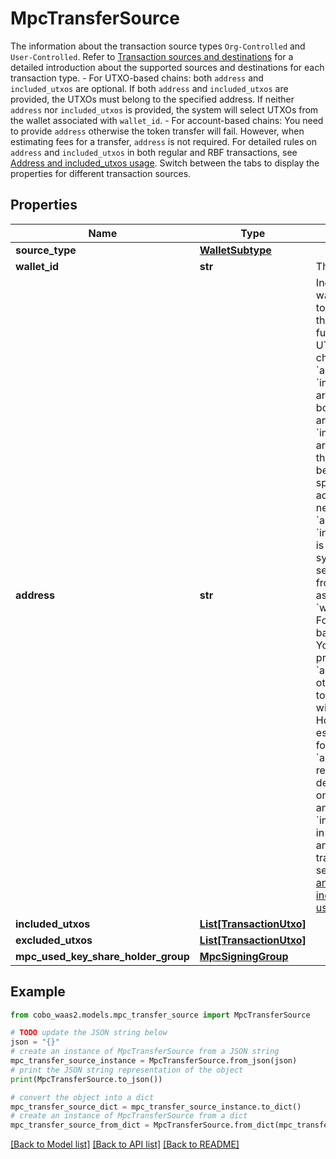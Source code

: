 # MpcTransferSource

The information about the transaction source types `Org-Controlled` and `User-Controlled`. Refer to [Transaction sources and destinations](https://www.cobo.com/developers/v2/guides/transactions/sources-and-destinations) for a detailed introduction about the supported sources and destinations for each transaction type.  - For UTXO-based chains: both `address` and `included_utxos` are optional. If both `address` and `included_utxos` are provided, the UTXOs must belong to the specified address. If neither `address` nor `included_utxos` is provided, the system will select UTXOs from the wallet associated with `wallet_id`. - For account-based chains: You need to provide `address` otherwise the token transfer will fail. However, when estimating fees for a transfer, `address` is not required.  For detailed rules on `address` and `included_utxos` in both regular and RBF transactions, see [Address and included_utxos usage](https://www.cobo.com/developers/v2/guides/transactions/sources-and-destinations#address-and-included-utxos-usage).  Switch between the tabs to display the properties for different transaction sources. 

## Properties

Name | Type | Description | Notes
------------ | ------------- | ------------- | -------------
**source_type** | [**WalletSubtype**](WalletSubtype.md) |  | 
**wallet_id** | **str** | The wallet ID. | 
**address** | **str** | Indicates the wallet address to be used as the source of funds. - For UTXO-based chains: both &#x60;address&#x60; and &#x60;included_utxos&#x60; are optional. If both &#x60;address&#x60; and &#x60;included_utxos&#x60; are provided, the UTXOs must belong to the specified address. If neither &#x60;address&#x60; nor &#x60;included_utxos&#x60; is provided, the system will select UTXOs from the wallet associated with &#x60;wallet_id&#x60;. - For account-based chains: You need to provide &#x60;address&#x60; otherwise the token transfer will fail. However, when estimating fees for a transfer, &#x60;address&#x60; is not required.  For detailed rules on &#x60;address&#x60; and &#x60;included_utxos&#x60; in both regular and RBF transactions, see [Address and included_utxos usage](https://www.cobo.com/developers/v2/guides/transactions/sources-and-destinations#address-and-included-utxos-usage).  | [optional] 
**included_utxos** | [**List[TransactionUtxo]**](TransactionUtxo.md) |  | [optional] 
**excluded_utxos** | [**List[TransactionUtxo]**](TransactionUtxo.md) |  | [optional] 
**mpc_used_key_share_holder_group** | [**MpcSigningGroup**](MpcSigningGroup.md) |  | [optional] 

## Example

```python
from cobo_waas2.models.mpc_transfer_source import MpcTransferSource

# TODO update the JSON string below
json = "{}"
# create an instance of MpcTransferSource from a JSON string
mpc_transfer_source_instance = MpcTransferSource.from_json(json)
# print the JSON string representation of the object
print(MpcTransferSource.to_json())

# convert the object into a dict
mpc_transfer_source_dict = mpc_transfer_source_instance.to_dict()
# create an instance of MpcTransferSource from a dict
mpc_transfer_source_from_dict = MpcTransferSource.from_dict(mpc_transfer_source_dict)
```
[[Back to Model list]](../README.md#documentation-for-models) [[Back to API list]](../README.md#documentation-for-api-endpoints) [[Back to README]](../README.md)


